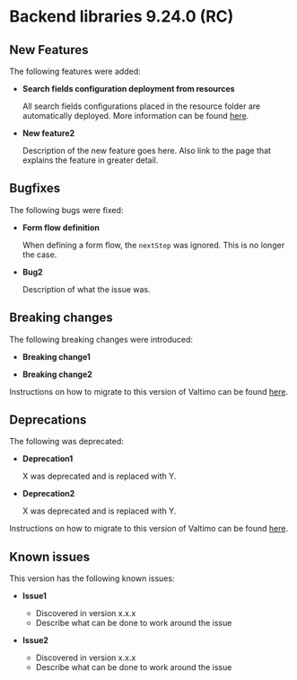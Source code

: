 # Backend libraries 9.24.0 (RC)

## New Features

The following features were added:

* **Search fields configuration deployment from resources**

  All search fields configurations placed in the resource folder are automatically deployed. More
  information can be found [here](../../../using-valtimo/document/case-search.md).

* **New feature2**

  Description of the new feature goes here.
  Also link to the page that explains the feature in greater detail.

## Bugfixes

The following bugs were fixed:

* **Form flow definition**

  When defining a form flow, the `nextStep` was ignored. This is no longer the case.

* **Bug2**

  Description of what the issue was.

## Breaking changes

The following breaking changes were introduced:

* **Breaking change1**

* **Breaking change2**

Instructions on how to migrate to this version of Valtimo can be found [here](migration.md).

## Deprecations

The following was deprecated:

* **Deprecation1**

  X was deprecated and is replaced with Y.

* **Deprecation2**

  X was deprecated and is replaced with Y.

Instructions on how to migrate to this version of Valtimo can be found [here](migration.md).

## Known issues

This version has the following known issues:

* **Issue1**
  * Discovered in version x.x.x
  * Describe what can be done to work around the issue

* **Issue2**
  * Discovered in version x.x.x
  * Describe what can be done to work around the issue
